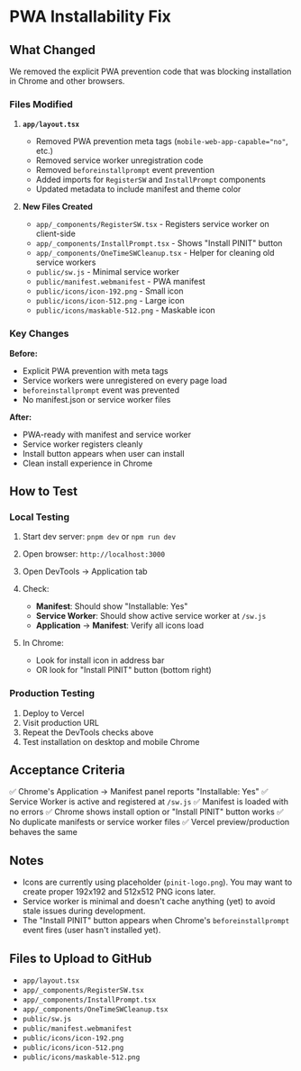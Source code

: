 # PWA Installability Fix

## What Changed

We removed the explicit PWA prevention code that was blocking installation in Chrome and other browsers.

### Files Modified

1. **`app/layout.tsx`**
   - Removed PWA prevention meta tags (`mobile-web-app-capable="no"`, etc.)
   - Removed service worker unregistration code
   - Removed `beforeinstallprompt` event prevention
   - Added imports for `RegisterSW` and `InstallPrompt` components
   - Updated metadata to include manifest and theme color

2. **New Files Created**
   - `app/_components/RegisterSW.tsx` - Registers service worker on client-side
   - `app/_components/InstallPrompt.tsx` - Shows "Install PINIT" button
   - `app/_components/OneTimeSWCleanup.tsx` - Helper for cleaning old service workers
   - `public/sw.js` - Minimal service worker
   - `public/manifest.webmanifest` - PWA manifest
   - `public/icons/icon-192.png` - Small icon
   - `public/icons/icon-512.png` - Large icon
   - `public/icons/maskable-512.png` - Maskable icon

### Key Changes

**Before:**
- Explicit PWA prevention with meta tags
- Service workers were unregistered on every page load
- `beforeinstallprompt` event was prevented
- No manifest.json or service worker files

**After:**
- PWA-ready with manifest and service worker
- Service worker registers cleanly
- Install button appears when user can install
- Clean install experience in Chrome

## How to Test

### Local Testing

1. Start dev server: `pnpm dev` or `npm run dev`
2. Open browser: `http://localhost:3000`
3. Open DevTools → Application tab
4. Check:
   - **Manifest**: Should show "Installable: Yes"
   - **Service Worker**: Should show active service worker at `/sw.js`
   - **Application** → **Manifest**: Verify all icons load

5. In Chrome:
   - Look for install icon in address bar
   - OR look for "Install PINIT" button (bottom right)

### Production Testing

1. Deploy to Vercel
2. Visit production URL
3. Repeat the DevTools checks above
4. Test installation on desktop and mobile Chrome

## Acceptance Criteria

✅ Chrome's Application → Manifest panel reports "Installable: Yes"
✅ Service Worker is active and registered at `/sw.js`
✅ Manifest is loaded with no errors
✅ Chrome shows install option or "Install PINIT" button works
✅ No duplicate manifests or service worker files
✅ Vercel preview/production behaves the same

## Notes

- Icons are currently using placeholder (`pinit-logo.png`). You may want to create proper 192x192 and 512x512 PNG icons later.
- Service worker is minimal and doesn't cache anything (yet) to avoid stale issues during development.
- The "Install PINIT" button appears when Chrome's `beforeinstallprompt` event fires (user hasn't installed yet).

## Files to Upload to GitHub

- `app/layout.tsx`
- `app/_components/RegisterSW.tsx`
- `app/_components/InstallPrompt.tsx`
- `app/_components/OneTimeSWCleanup.tsx`
- `public/sw.js`
- `public/manifest.webmanifest`
- `public/icons/icon-192.png`
- `public/icons/icon-512.png`
- `public/icons/maskable-512.png`

